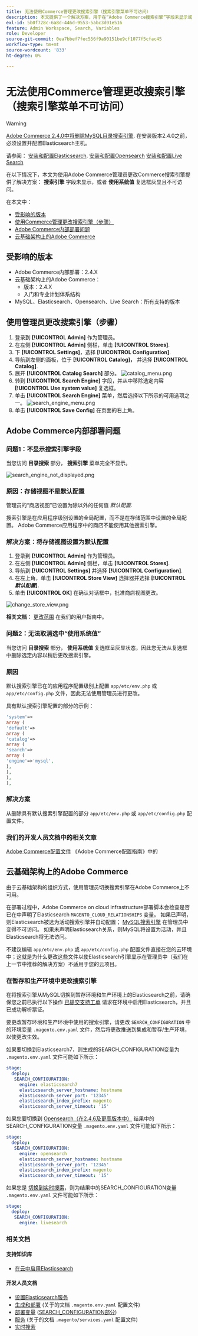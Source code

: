 ```yaml
---
title: 无法使用Commerce管理更改搜索引擎（搜索引擎菜单不可访问）
description: 本文提供了一个解决方案，用于在“Adobe Commerce搜索引擎”字段未显示或“使用系统值”复选框灰显且不可访问时，使用Commerce管理员更改搜索引擎。
exl-id: 5b0f728c-6a8d-446d-9553-5abc3d01e516
feature: Admin Workspace, Search, Variables
role: Developer
source-git-commit: 0ea7bbef7fec556f9a90151be9cf1077f5cfac45
workflow-type: tm+mt
source-wordcount: '833'
ht-degree: 0%

---
```


# 无法使用Commerce管理更改搜索引擎（搜索引擎菜单不可访问）

>[!WARNING]
>
> [Adobe Commerce 2.4.0中将删除MySQL目录搜索引擎](/help/announcements/adobe-commerce-announcements/mysql-catalog-search-engine-will-be-removed-in-magento-2-4-0.md). 在安装版本2.4.0之前，必须设置并配置Elasticsearch主机。
> 
> 请参阅：
> [安装和配置Elasticsearch](https://experienceleague.adobe.com/en/docs/commerce-cloud-service/user-guide/configure/service/elasticsearch).
> [安装和配置Opensearch](https://experienceleague.adobe.com/en/docs/commerce-cloud-service/user-guide/configure/service/opensearch)
> [安装和配置Live Search](https://experienceleague.adobe.com/en/docs/commerce-merchant-services/live-search/install)

在以下情况下，本文为使用Adobe Commerce管理员更改Commerce搜索引擎提供了解决方案： **搜索引擎** 字段未显示，或者 **使用系统值** 复选框灰显且不可访问。

在本文中：

* [受影响的版本](#affected-versions)
* [使用Commerce管理更改搜索引擎（步骤）](#change-search-engine-using-magento-admin-steps)
* [Adobe Commerce内部部署问题](#magento-commerce-on-premise)
* [云基础架构上的Adobe Commerce](#magento-commerce-cloud)

## 受影响的版本

* Adobe Commerce内部部署：2.4.X
* 云基础架构上的Adobe Commerce：
   * 版本：2.4.X
   * 入门和专业计划体系结构
* MySQL、Elasticsearch、Opensearch、Live Search：所有支持的版本

## 使用管理员更改搜索引擎（步骤）

1. 登录到 **[!UICONTROL Admin]** 作为管理员。
1. 在左侧 **[!UICONTROL Admin]** 侧栏，单击 **[!UICONTROL Stores]**.
1. 下 **[!UICONTROL Settings]**，选择 **[!UICONTROL Configuration]**.
1. 导航到左侧的面板，位于 **[!UICONTROL Catalog]，** 并选择 **[!UICONTROL Catalog]**.
1. 展开 **[!UICONTROL Catalog Search]** 部分。    ![catalog_menu.png](assets/catalog_menu.png)
1. 转到 **[!UICONTROL Search Engine]** 字段，并从中移除选定内容 **[!UICONTROL Use system value]** 复选框。
1. 单击 **[!UICONTROL Search Engine]** 菜单，然后选择以下所示的可用选项之一。    ![search_engine_menu.png](assets/search_engine_menu.png)
1. 单击 **[!UICONTROL Save Config]** 在页面的右上角。

## Adobe Commerce内部部署问题

### 问题1：不显示搜索引擎字段

当您访问 **目录搜索** 部分， **搜索引擎** 菜单完全不显示。

![search_engine_not_displayed.png](assets/search_engine_not_displayed.png)

### 原因：存储视图不是默认配置

管理员的“商店视图”已设置为除以外的任何值 *默认配置*.

搜索引擎是在应用程序级别设置的全局配置，而不是在存储范围中设置的全局配置。 Adobe Commerce应用程序中的商店不能使用其他搜索引擎。

### 解决方案：将存储视图设置为默认配置

1. 登录到 **[!UICONTROL Admin]** 作为管理员。
1. 在左侧 **[!UICONTROL Admin]** 侧栏，单击 **[!UICONTROL Stores]**.
1. 导航到 **[!UICONTROL Settings]** 并选择 **[!UICONTROL Configuration]**.
1. 在左上角，单击 **[!UICONTROL Store View]** 选择器并选择 **[!UICONTROL *默认配置&#x200B;*]**.
1. 单击 **[!UICONTROL OK]** 在确认对话框中，批准商店视图更改。

![change_store_view.png](assets/change_store_view.png)

**相关文档：** [更改范围](https://experienceleague.adobe.com/docs/commerce-admin/config/scope-change.html#set-the-scope) 在我们的用户指南中。

### 问题2：无法取消选中“使用系统值”

当您访问 **目录搜索** 部分， **使用系统值** 复选框呈灰显状态，因此您无法从复选框中删除选定内容以稍后更改搜索引擎。

### 原因

默认搜索引擎已在的应用程序配置级别上配置 `app/etc/env.php` 或 `app/etc/config.php` 文件，因此无法使用管理员进行更改。

具有默认搜索引擎配置的部分的示例：

```php
'system'=>
array (
'default'=>
array (
'catalog'=>
array (
'search'=>
array (
'engine'=>'mysql',
),
),
),
),
```

### 解决方案

从删除具有默认搜索引擎配置的部分 `app/etc/env.php` 或 `app/etc/config.php` 配置文件。

### 我们的开发人员文档中的相关文章

[Adobe Commerce配置文件](https://experienceleague.adobe.com/docs/commerce-operations/configuration-guide/files/deployment-files.html) 《Adobe Commerce配置指南》中的

## 云基础架构上的Adobe Commerce

由于云基础架构的组织方式，使用管理员切换搜索引擎在Adobe Commerce上不可用。

在部署过程中，Adobe Commerce on cloud infrastructure部署脚本会检查是否已在中声明了Elasticsearch `MAGENTO_CLOUD_RELATIONSHIPS` 变量。 如果已声明，则Elasticsearch被选为活动搜索引擎并自动配置； [MySQL搜索引擎](/help/announcements/adobe-commerce-announcements/mysql-catalog-search-engine-will-be-removed-in-magento-2-4-0.md) 在管理员中变得不可访问。 如果未声明Elasticsearch关系，则MySQL将设置为活动，并且Elasticsearch将无法访问。

不建议编辑 `app/etc/env.php` 或 `app/etc/config.php` 配置文件直接在您的云环境中；这就是为什么更改这些文件以使Elasticsearch引擎显示在管理员中（我们在上一节中推荐的解决方案）不适用于您的云项目。

### 在暂存和生产环境中更改搜索引擎

在将搜索引擎从MySQL切换到暂存环境和生产环境上的Elasticsearch之前，请确保您之前已执行以下操作 [已提交支持工单](/help/help-center-guide/help-center/magento-help-center-user-guide.md#submit-ticket) 请求在环境中启用Elasticsearch，并且已成功解析票证。

要更改暂存环境和生产环境中使用的搜索引擎，请更改 `SEARCH_CONFIGURATION` 中的环境变量 `.magento.env.yaml` 文件，然后将更改推送到集成和暂存/生产环境，以使更改生效。

如果要切换到Elasticsearch7，则生成的SEARCH\_CONFIGURATION变量为 `.magento.env.yaml` 文件可能如下所示：

```yaml
stage:
  deploy:
   SEARCH_CONFIGURATION:
     engine: elasticsearch7
     elasticsearch_server_hostname: hostname
     elasticsearch_server_port: '12345'
     elasticsearch_index_prefix: magento
     elasticsearch_server_timeout: '15'
```

如果您要切换到 [Opensearch（在2.4.6及更高版本中）](https://experienceleague.adobe.com/en/docs/commerce-knowledge-base/kb/troubleshooting/elasticsearch/search-engine-shown-elasticsearch-despite-open-search) 结果中的SEARCH\_CONFIGURATION变量 `.magento.env.yaml` 文件可能如下所示：

```yaml
stage:
  deploy:
   SEARCH_CONFIGURATION:
     engine: opensearch
     elasticsearch_server_hostname: hostname
     elasticsearch_server_port: '12345'
     elasticsearch_index_prefix: magento
     elasticsearch_server_timeout: '15'
```

如果您是 [切换到实时搜索](https://experienceleague.adobe.com/en/docs/commerce-knowledge-base/kb/troubleshooting/miscellaneous/error-opensearch-search-engine-doesnt-exist-falling-back-to-livesearch)，则为结果中的SEARCH\_CONFIGURATION变量 `.magento.env.yaml` 文件可能如下所示：

```yaml
stage:
  deploy:
   SEARCH_CONFIGURATION:
     engine: livesearch
```

### 相关文档

#### 支持知识库

* [在云中启用Elasticsearch](/help/how-to/general/enable-elasticsearch-on-cloud.md)

#### 开发人员文档

* [设置Elasticsearch服务](https://experienceleague.adobe.com/docs/commerce-cloud-service/user-guide/configure/service/elasticsearch.html)
* [生成和部署](https://experienceleague.adobe.com/docs/commerce-cloud-service/user-guide/configure/env/configure-env-yaml.html) (关于的文档 `.magento.env.yaml` 配置文件)
* [部署变量](https://experienceleague.adobe.com/docs/commerce-cloud-service/user-guide/configure/env/stage/variables-deploy.html) ([SEARCH\_CONFIGURATION部分](https://experienceleague.adobe.com/docs/commerce-cloud-service/user-guide/configure/env/stage/variables-deploy.html#search_configuration))
* [服务](https://experienceleague.adobe.com/docs/commerce-cloud-service/user-guide/configure/service/services-yaml.html) (关于的文档 `.magento/services.yaml` 配置文件)
* [实时搜索](https://experienceleague.adobe.com/en/docs/commerce-merchant-services/live-search/overview)
